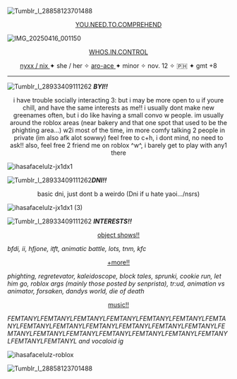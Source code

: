  ![Tumblr_l_28858123701488](https://github.com/user-attachments/assets/383d4a4b-23d6-410d-aa64-7bb1b01bce44)

<p align="center">
<ins> YOU.NEED.TO.COMPREHEND </ins>
</p>

![IMG_20250416_001150](https://github.com/user-attachments/assets/54afa4bd-a0d4-40c8-a930-acd05bdfe15e)

<p align="center">
<ins> WHOS.IN.CONTROL </ins>
</p>




<p align="center"> <ins> nyxx / nix </ins> ✦ she / her ✧ <ins> aro-ace </ins> ✦ minor ✧ nov. 12 ✧ 🇵🇭 ✦ gmt +8 </p> 

-----------

![Tumblr_l_28933409111262](https://github.com/user-attachments/assets/c8f31821-5096-4810-9759-18716eb4709a)
 ***BYI!!*** 

<p align="center">
i have trouble socially interacting 3: but i may be more open to u if youre chill, and have the same interests as me!! i usually dont make new greenames often, but i do like having a small convo w people. im usually around the roblox areas (near bakery and that one spot that used to be the phighting area...) w2i most of the time, im more comfy talking 2 people in private (im also afk alot sowwy) feel free to c+h, i dont mind, no need to ask!! also, feel free 2 friend me on roblox ^w^, i barely get to play with any1 there</p>

![ihasafacelulz-jx1dx1](https://github.com/user-attachments/assets/34660624-f7ee-4083-8637-850e1862f953)

![Tumblr_l_28933409111262](https://github.com/user-attachments/assets/c8f31821-5096-4810-9759-18716eb4709a)***DNI!!*** 

<p align="center">
  basic dni, just dont b a weirdo (Dni if u hate yaoi.../nsrs)

![ihasafacelulz-jx1dx1 (3)](https://github.com/user-attachments/assets/3ed2a051-7f84-4dbd-bef0-ffb4946fb775)


![Tumblr_l_28933409111262](https://github.com/user-attachments/assets/c8f31821-5096-4810-9759-18716eb4709a) ***INTERESTS!!*** 

<p align="center">
  <ins> object shows!! </ins>

  *bfdi, ii, hfjone, itft, animatic battle, lots, tnm, kfc*

<p align="center">
  <ins> +more!! </ins>

*phighting, regretevator, kaleidoscope, block tales, sprunki, cookie run, let him go, roblox args (mainly those posted by senprista), tr:ud,
animation vs animator, forsaken, dandys world, die of death*

<p align="center">
  <ins> music!! </ins>
  
*FEMTANYLFEMTANYLFEMTANYLFEMTANYLFEMTANYLFEMTANYLFEMTANYLFEMTANYLFEMTANYLFEMTANYLFEMTANYLFEMTANYLFEMTANYLFEMTANYLFEMTANYLFEMTANYLFEMTANYLFEMTANYLFEMTANYLFEMTANYLFEMTANYLFEMTANYL and vocaloid ig*

![ihasafacelulz-roblox](https://github.com/user-attachments/assets/da36b457-71f6-49cc-8ce4-7a49a23bca63)

![Tumblr_l_28858123701488](https://github.com/user-attachments/assets/383d4a4b-23d6-410d-aa64-7bb1b01bce44)


